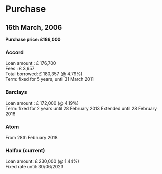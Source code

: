# Purchase

## 16th March, 2006  
**Purchase price: £186,000**  

### Accord
Loan amount   : £ 176,700   
Fees          : £   3,657   
Total borrowed: £ 180,357 (@ 4.79%)  
Term: fixed for 5 years, until 31 March 2011   


### Barclays
Loan amount : £ 172,000 (@ 4.19%)  
Term: fixed for 2 years until 28 February 2013
Extended until 28 February 2018  

### Atom
From 28th February 2018


### Halfax (current)
Loan amount: £ 230,000 (@ 1.44%)   
Fixed rate until: 30/06/2023  
